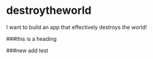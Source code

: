 # destroytheworld
I want to build an app that effectively destroys the world!

###this is a heading

###new add test
